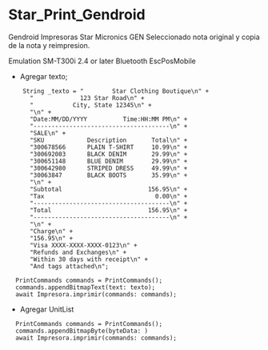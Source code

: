 # Star_Print_Gendroid

Gendroid Impresoras Star Micronics 
GEN
Seleccionado nota original y copia de la nota y reimpresion.


Emulation
SM-T300i 2.4 or later Bluetooth EscPosMobile

* Agregar texto;

```
    String _texto = "        Star Clothing Boutique\n" +
      "             123 Star Road\n" +
      "           City, State 12345\n" +
      "\n" +
      "Date:MM/DD/YYYY          Time:HH:MM PM\n" +
      "--------------------------------------\n" +
      "SALE\n" +
      "SKU            Description       Total\n" +
      "300678566      PLAIN T-SHIRT     10.99\n" +
      "300692003      BLACK DENIM       29.99\n" +
      "300651148      BLUE DENIM        29.99\n" +
      "300642980      STRIPED DRESS     49.99\n" +
      "30063847       BLACK BOOTS       35.99\n" +
      "\n" +
      "Subtotal                        156.95\n" +
      "Tax                               0.00\n" +
      "--------------------------------------\n" +
      "Total                           156.95\n" +
      "--------------------------------------\n" +
      "\n" +
      "Charge\n" +
      "156.95\n" +
      "Visa XXXX-XXXX-XXXX-0123\n" +
      "Refunds and Exchanges\n" +
      "Within 30 days with receipt\n" +
      "And tags attached\n";

  PrintCommands commands = PrintCommands();
  commands.appendBitmapText(text: texto);
  await Impresora.imprimir(commands: commands);

```

* Agregar UnitList
```
  PrintCommands commands = PrintCommands();
  commands.appendBitmapByte(byteData: )
  await Impresora.imprimir(commands: commands);
```





